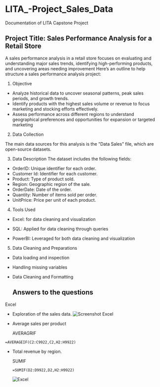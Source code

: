 # LITA_-Project_Sales_Data
Documentation of LITA Capstone Project

## Project Title: Sales Performance Analysis for a Retail Store
A sales performance analysis in a retail store focuses on evaluating and understanding major sales trends,
identifying high-performing products, and uncovering areas needing improvement
Here’s an outline to help structure a sales performance analysis project:


1. Objective
- Analyze historical data to uncover seasonal patterns, peak sales periods, and growth trends.
- Identify products with the highest sales volume or revenue to focus marketing and stocking efforts effectively.
- Assess performance across different regions to understand geographical preferences and opportunities for expansion or targeted marketing
  

2. Data Collection

The main data sources for this analysis is the "Data Sales" file, which are open-source datasets.


3. Data Description
The dataset includes the following fields:
- OrderID: Unique identifier for each order.
- Customer Id: Identifier for each customer.
- Product: Type of product sold.
- Region: Geographic region of the sale.
- OrderDate: Date of the order.
- Quantity: Number of items sold per order.
- UnitPrice: Price per unit of each product.

4. Tools Used

- Excel: for data cleaning and visualization
  
- SQL: Applied for data cleaning through queries
- PowerBI: Leveraged for both data cleaning and visualization

5. Data Cleaning and Preparations 
- Data loading and inspection
- Handling missing variables
- Data Cleaning and Formatting

  ## Answers to the questions 

Excel
- Exploration of the sales data.
![Screenshot  Excel](https://github.com/user-attachments/assets/13b17097-f4b9-40fa-8ff8-a5163df1192c)

- Average sales per product
  
  AVERAGRIF
```
=AVERAGEIF(C2:C9922,C2,H2:H9922)
```

- Total revenue by region.
  
  SUMIF
  ```
  =SUMIF(D2:D9922,D2,H2:H9922)
  ```

  
  ![Excel](https://github.com/user-attachments/assets/69261ce0-0b01-42e5-ac34-54ca0b725a0b)



  
